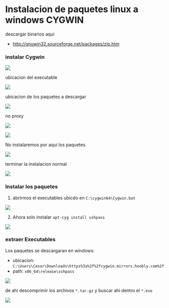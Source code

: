 # Instalacion de paquetes linux a windows CYGWIN


descargar binarios aqui
- http://gnuwin32.sourceforge.net/packages/zip.htm
### instalar Cygwin

![](https://i.imgur.com/6pT9zfp.png) 

ubicacion del executable

![](https://i.imgur.com/QueG7ha.png) 

ubicacion de los paquetes a descargar

![](https://i.imgur.com/KKiYYV2.png) 

no proxy

![](https://i.imgur.com/GZNVo41.png) 

![](https://i.imgur.com/10b78Lu.png) 

No instalaremos por aqui los paquetes

![](https://i.imgur.com/Cwcln1G.png) 

terminar la instalacion normal

![](https://i.imgur.com/PQRb5A4.png) 


### Instalar los paquetes

1. abrirmos el executables ubicdo en `C:\cygwin64\Cygwin.bat`

![](https://i.imgur.com/rEmQoBA.png) 

2. Ahora solo instalar `apt-cyg install sshpass`

![](https://i.imgur.com/c48Za9L.png) 

### extraer Executables
Los paquetes se descargaran en windows:

- ubicacion: `C:\Users\Cesar\Downloads\https%3a%2f%2fcygwin.mirrors.hoobly.com%2f`
- path: `x86_64\release\sshpass`

![](https://i.imgur.com/s0x4Qf8.png) 

de ahi descomprimir los archivos `*.tar.gz` y buscar ahi dentro el `*.exe`

![](https://i.imgur.com/YpC0QAD.png) 



